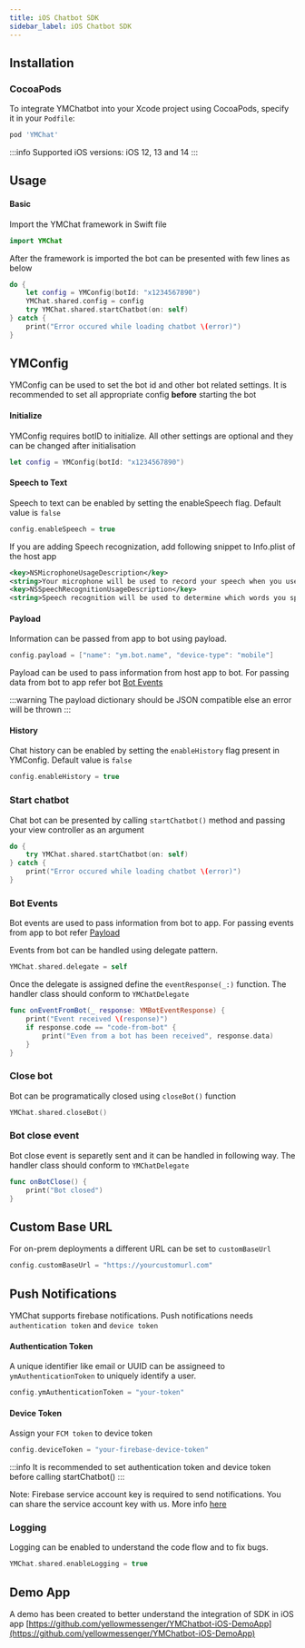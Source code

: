 ```yaml
---
title: iOS Chatbot SDK
sidebar_label: iOS Chatbot SDK
---
```


## Installation
### CocoaPods
To integrate YMChatbot into your Xcode project using CocoaPods, specify it in your `Podfile`:

```ruby
pod 'YMChat'
```

:::info Supported iOS versions:
iOS 12, 13 and 14
:::

## Usage
#### Basic
Import the YMChat framework in Swift file
```swift
import YMChat
```

After the framework is imported the bot can be presented with few lines as below 
```swift
do {
    let config = YMConfig(botId: "x1234567890")
    YMChat.shared.config = config
    try YMChat.shared.startChatbot(on: self)
} catch {
    print("Error occured while loading chatbot \(error)")
}
```

## YMConfig
YMConfig can be used to set the bot id and other bot related settings. It is recommended to set all appropriate config **before** starting the bot

#### Initialize
YMConfig requires botID to initialize. All other settings are optional and they can be changed after initialisation
```swift
let config = YMConfig(botId: "x1234567890")
```

#### Speech to Text
Speech to text can be enabled by setting the enableSpeech flag. Default value is `false`
```swift
config.enableSpeech = true
```

If you are adding Speech recognization, add following snippet to Info.plist of the host app
```xml
<key>NSMicrophoneUsageDescription</key>  
<string>Your microphone will be used to record your speech when you use the Voice feature.</string>
<key>NSSpeechRecognitionUsageDescription</key>  
<string>Speech recognition will be used to determine which words you speak into this device&apos;s microphone.</string>
```

#### Payload
Information can be passed from app to bot using payload.


```swift
config.payload = ["name": "ym.bot.name", "device-type": "mobile"]
```
Payload can be used to pass information from host app to bot. For passing data from bot to app refer bot [Bot Events](#bot-events)

:::warning
The payload dictionary should be JSON compatible else an error will be thrown
:::

#### History
Chat history can be enabled by setting the `enableHistory` flag present in YMConfig. Default value is `false`
```swift
config.enableHistory = true
```

### Start chatbot
Chat bot can be presented by calling `startChatbot()` method and passing your view controller as an argument
```swift
do {
    try YMChat.shared.startChatbot(on: self)
} catch {
    print("Error occured while loading chatbot \(error)")
}
```

### Bot Events
Bot events are used to pass information from bot to app. For passing events from app to bot refer [Payload](#payload)

Events from bot can be handled using delegate pattern.

```swift
YMChat.shared.delegate = self
```

Once the delegate is assigned define the `eventResponse(_:)` function. The handler class should conform to `YMChatDelegate`

```swift
func onEventFromBot(_ response: YMBotEventResponse) {
    print("Event received \(response)")
    if response.code == "code-from-bot" {
        print("Even from a bot has been received", response.data)
    }
}
```

### Close bot
Bot can be programatically closed using `closeBot()` function
```swift
YMChat.shared.closeBot()
```

### Bot close event

Bot close event is separetly sent and it can be handled in following way. The handler class should conform to `YMChatDelegate`
```swift
func onBotClose() {
    print("Bot closed")
}
```

## Custom Base URL
For on-prem deployments a different URL can be set to `customBaseUrl`

```swift
config.customBaseUrl = "https://yourcustomurl.com"
```

## Push Notifications
YMChat supports firebase notifications. Push notifications needs `authentication token` and `device token`

#### Authentication Token
A unique identifier like email or UUID can be assigneed to `ymAuthenticationToken` to uniquely identify a user.
```swift
config.ymAuthenticationToken = "your-token"
```

#### Device Token
Assign your `FCM token` to device token
```swift
config.deviceToken = "your-firebase-device-token"
```
:::info
It is recommended to set authentication token and device token before calling startChatbot()
:::

Note: Firebase service account key is required to send notifications. You can share the service account key with us. More info [here](https://developers.google.com/assistant/engagement/notifications#get_a_service_account_key)

### Logging
Logging can be enabled to understand the code flow and to fix bugs.
```swift
YMChat.shared.enableLogging = true
```

## Demo App
A demo has been created to better understand the integration of SDK in iOS app
[https://github.com/yellowmessenger/YMChatbot-iOS-DemoApp](https://github.com/yellowmessenger/YMChatbot-iOS-DemoApp)